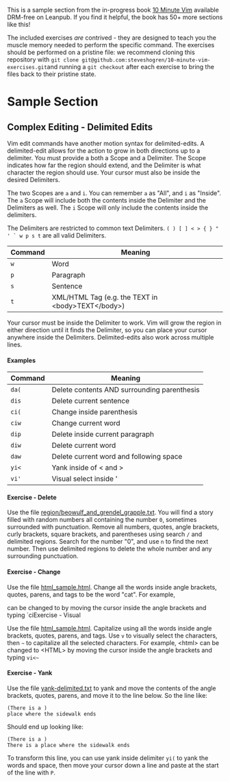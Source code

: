 This is a sample section from the in-progress book
[10 Minute Vim](https://leanpub.com/deliberatevim/) available DRM-free on
Leanpub. If you find it helpful, the book has 50+ more sections like this!

The included exercises _are_ contrived - they are designed to teach you the
muscle memory needed to perform the specific command. The exercises should be
performed on a pristine file: we recommend cloning this repository with `git
clone git@github.com:steveshogren/10-minute-vim-exercises.git`and running a `git
checkout` after each exercise to bring the files back to their pristine state.

# Sample Section

Complex Editing - Delimited Edits
-------------------------------------------------

Vim edit commands have another motion syntax for delimited-edits. A
delimited-edit allows for the action to grow in both directions up to a
delimiter. You must provide a both a Scope and a Delimiter. The Scope indicates
how far the region should extend, and the Delimiter is what character the region
should use. Your cursor must also be inside the desired Delimiters.

The two Scopes are `a` and `i`. You can remember `a` as "All", and `i` as
"Inside". The `a` Scope will include both the contents inside the Delimiter and
the Delimiters as well. The `i` Scope will only include the contents inside the
delimiters.

The Delimiters are restricted to common text Delimiters. `` ( ) [ ] < > { } " ' ` w p s t `` are all valid Delimiters.

| Command | Meaning  |
|-----|---------------------------------------------------------------|
| `w` | Word                                                          |
| `p` | Paragraph                                                     |
| `s` | Sentence                                                      |
| `t` | XML/HTML Tag (e.g. the TEXT in &lt;body&gt;TEXT&lt;/body&gt;) |

Your cursor must be inside the Delimiter to work. Vim will grow the region in
either direction until it finds the Delimiter, so you can place your cursor
anywhere inside the Delimiters. Delimited-edits also work across multiple lines.

#### Examples

| Command | Meaning                                     |
|---------|---------------------------------------------|
| `da(`   | Delete contents AND surrounding parenthesis |
| `dis`   | Delete current sentence                     |
| `ci(`   | Change inside parenthesis                   |
| `ciw`   | Change current word                         |
| `dip`   | Delete inside current paragraph             |
| `diw`   | Delete current word                         |
| `daw`   | Delete current word and following space     |
| `yi<`   | Yank inside of &lt; and &gt;                |
| `vi'`   | Visual select inside '                      |

#### Exercise - Delete

Use the file
[region/beowulf\_and\_grendel\_grapple.txt](region/beowulf\_and\_grendel\_grapple.txt).
You will find a story filled with random numbers all containing the number `0`,
sometimes surrounded with punctuation. Remove all numbers, quotes, angle
brackets, curly brackets, square brackets, and parentheses using search `/` and
delimited regions. Search for the number "0", and use `n` to find the next
number. Then use delimited regions to delete the whole number and any
surrounding punctuation.

#### Exercise - Change

Use the file [html\_sample.html](html\_sample.html). Change all the words inside
angle brackets, quotes, parens, and tags to be the word "cat". For example,
<html> can be changed to <cat> by moving the cursor inside the angle brackets
and typing `ci<cat`

#### Exercise - Visual

Use the file [html\_sample.html](html\_sample.html). Capitalize using all the
words inside angle brackets, quotes, parens, and tags. Use `v` to visually
select the characters, then `~` to capitalize all the selected characters. For
example, &lt;html&gt; can be changed to &lt;HTML&gt; by moving the cursor inside
the angle brackets and typing `vi<~`

#### Exercise - Yank

Use the file [yank-delimited.txt](yank-delimited.txt) to yank and move the
contents of the angle brackets, quotes, parens, and move it to the line below.
So the line like:

    (There is a )
    place where the sidewalk ends

Should end up looking like:

    (There is a )
    There is a place where the sidewalk ends

To transform this line, you can use yank inside delimiter `yi(` to yank the
words and space, then move your cursor down a line and paste at the start of the
line with `P`.
